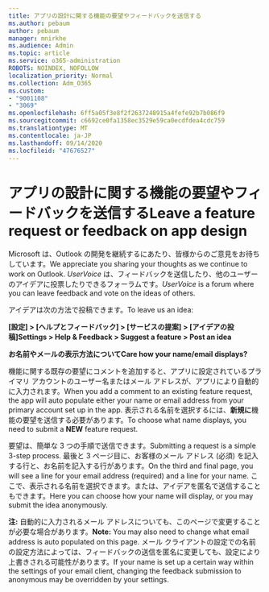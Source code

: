 ```yaml
---
title: アプリの設計に関する機能の要望やフィードバックを送信する
ms.author: pebaum
author: pebaum
manager: mnirkhe
ms.audience: Admin
ms.topic: article
ms.service: o365-administration
ROBOTS: NOINDEX, NOFOLLOW
localization_priority: Normal
ms.collection: Adm_O365
ms.custom:
- "9001108"
- "3069"
ms.openlocfilehash: 6ff5a05f3e8f2f2637248915a4fefe92b7b086f9
ms.sourcegitcommit: c6692ce0fa1358ec3529e59ca0ecdfdea4cdc759
ms.translationtype: MT
ms.contentlocale: ja-JP
ms.lasthandoff: 09/14/2020
ms.locfileid: "47676527"
---
```

# <a name="leave-a-feature-request-or-feedback-on-app-design"></a><span data-ttu-id="117c9-102">アプリの設計に関する機能の要望やフィードバックを送信する</span><span class="sxs-lookup"><span data-stu-id="117c9-102">Leave a feature request or feedback on app design</span></span>

<span data-ttu-id="117c9-103">Microsoft は、Outlook の開発を継続するにあたり、皆様からのご意見をお待ちしています。</span><span class="sxs-lookup"><span data-stu-id="117c9-103">We appreciate you sharing your thoughts as we continue to work on Outlook.</span></span> <span data-ttu-id="117c9-104">*UserVoice* は、フィードバックを送信したり、他のユーザーのアイデアに投票したりできるフォーラムです。</span><span class="sxs-lookup"><span data-stu-id="117c9-104">*UserVoice* is a forum where you can leave feedback and vote on the ideas of others.</span></span>  

<span data-ttu-id="117c9-105">アイデアは次の方法で投稿できます。</span><span class="sxs-lookup"><span data-stu-id="117c9-105">To leave us an idea:</span></span> 

<span data-ttu-id="117c9-106">**[設定] > [ヘルプとフィードバック] > [サービスの提案] > [アイデアの投稿]**</span><span class="sxs-lookup"><span data-stu-id="117c9-106">**Settings > Help & Feedback > Suggest a feature > Post an idea**</span></span> 

<span data-ttu-id="117c9-107">**お名前やメールの表示方法について**</span><span class="sxs-lookup"><span data-stu-id="117c9-107">**Care how your name/email displays?**</span></span>

<span data-ttu-id="117c9-108">機能に関する既存の要望にコメントを追加すると、アプリに設定されているプライマリ アカウントのユーザー名またはメール アドレスが、アプリにより自動的に入力されます。</span><span class="sxs-lookup"><span data-stu-id="117c9-108">When you add a comment to an existing feature request, the app will auto populate either your name or email address from your primary account set up in the app.</span></span> <span data-ttu-id="117c9-109">表示される名前を選択するには、**新規に**機能の要望を送信する必要があります。</span><span class="sxs-lookup"><span data-stu-id="117c9-109">To choose what name displays, you need to submit a **NEW** feature request.</span></span> 

<span data-ttu-id="117c9-110">要望は、簡単な 3 つの手順で送信できます。</span><span class="sxs-lookup"><span data-stu-id="117c9-110">Submitting a request is a simple 3-step process.</span></span> <span data-ttu-id="117c9-111">最後と 3 ページ目に、お客様のメール アドレス (必須) を記入する行と、お名前を記入する行があります。</span><span class="sxs-lookup"><span data-stu-id="117c9-111">On the third and final page, you will see a line for your email address (required) and a line for your name.</span></span> <span data-ttu-id="117c9-112">ここで、表示される名前を選択できます。または、アイデアを匿名で送信することもできます。</span><span class="sxs-lookup"><span data-stu-id="117c9-112">Here you can choose how your name will display, or you may submit the idea anonymously.</span></span> 

<span data-ttu-id="117c9-113">**注:** 自動的に入力されるメール アドレスについても、このページで変更することが必要な場合があります。</span><span class="sxs-lookup"><span data-stu-id="117c9-113">**Note:** You may also need to change what email address is auto populated on this page.</span></span> <span data-ttu-id="117c9-114">メール クライアントの設定での名前の設定方法によっては、フィードバックの送信を匿名に変更しても、設定により上書きされる可能性があります。</span><span class="sxs-lookup"><span data-stu-id="117c9-114">If your name is set up a certain way within the settings of your email client, changing the feedback submission to anonymous may be overridden by your settings.</span></span> 
